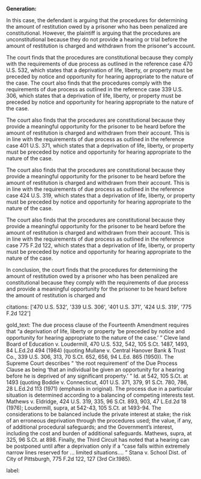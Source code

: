 **Generation:**

 <answer>

In this case, the defendant is arguing that the procedures for determining the amount of restitution owed by a prisoner who has been penalized are constitutional. However, the plaintiff is arguing that the procedures are unconstitutional because they do not provide a hearing or trial before the amount of restitution is charged and withdrawn from the prisoner's account.

The court finds that the procedures are constitutional because they comply with the requirements of due process as outlined in the reference case 470 U.S. 532, which states that a deprivation of life, liberty, or property must be preceded by notice and opportunity for hearing appropriate to the nature of the case. The court also finds that the procedures comply with the requirements of due process as outlined in the reference case 339 U.S. 306, which states that a deprivation of life, liberty, or property must be preceded by notice and opportunity for hearing appropriate to the nature of the case.

The court also finds that the procedures are constitutional because they provide a meaningful opportunity for the prisoner to be heard before the amount of restitution is charged and withdrawn from their account. This is in line with the requirements of due process as outlined in the reference case 401 U.S. 371, which states that a deprivation of life, liberty, or property must be preceded by notice and opportunity for hearing appropriate to the nature of the case.

The court also finds that the procedures are constitutional because they provide a meaningful opportunity for the prisoner to be heard before the amount of restitution is charged and withdrawn from their account. This is in line with the requirements of due process as outlined in the reference case 424 U.S. 319, which states that a deprivation of life, liberty, or property must be preceded by notice and opportunity for hearing appropriate to the nature of the case.

The court also finds that the procedures are constitutional because they provide a meaningful opportunity for the prisoner to be heard before the amount of restitution is charged and withdrawn from their account. This is in line with the requirements of due process as outlined in the reference case 775 F.2d 122, which states that a deprivation of life, liberty, or property must be preceded by notice and opportunity for hearing appropriate to the nature of the case.

In conclusion, the court finds that the procedures for determining the amount of restitution owed by a prisoner who has been penalized are constitutional because they comply with the requirements of due process and provide a meaningful opportunity for the prisoner to be heard before the amount of restitution is charged and

citations: ['470 U.S. 532', '339 U.S. 306', '401 U.S. 371', '424 U.S. 319', '775 F.2d 122']

gold_text: The due process clause of the Fourteenth Amendment requires that “a deprivation of life, liberty or property ‘be preceded by notice and opportunity for hearing appropriate to the nature of the case.’ ” Cleve land Board of Education v. Loudermill, 470 U.S. 532, 542, 105 S.Ct. 1487, 1493, 84 L.Ed.2d 494 (1984) (quoting Mullane v. Central Hanover Bank & Trust Co., 339 U.S. 306, 313, 70 S.Ct. 652, 656, 94 L.Ed. 865 (1950)). The Supreme Court describes “ ‘the root requirement’ of the Due Process Clause as being ‘that an individual be given an opportunity for a hearing before he is deprived of any significant property.’ ” Id. at 542, 105 S.Ct. at 1493 (quoting Boddie v. Connecticut, 401 U.S. 371, 379, 91 S.Ct. 780, 786, 28 L.Ed.2d 113 (1971) (emphasis in original). The process due in a particular situation is determined according to a balancing of competing interests test. Mathews v. Eldridge, 424 U.S. 319, 335, 96 S.Ct. 893, 903, 47 L.Ed.2d 18 (1976); Loudermill, supra, at 542-43, 105 S.Ct. at 1493-94. The considerations to be balanced include the private interest at stake; the risk of an erroneous deprivation through the procedures used; the value, if any, of additional procedural safeguards; and the Government’s interest, including the cost and burden of additional safeguards. Mathews, supra, at 325, 96 S.Ct. at 898. Finally, the Third Circuit has noted that a hearing can be postponed until after a deprivation only if a “case falls within extremely narrow lines reserved for ... limited situations.... ” Stana v. School Dist. of City of Pittsburgh, 775 F.2d 122, 127 (3rd Cir.1985).

label: 